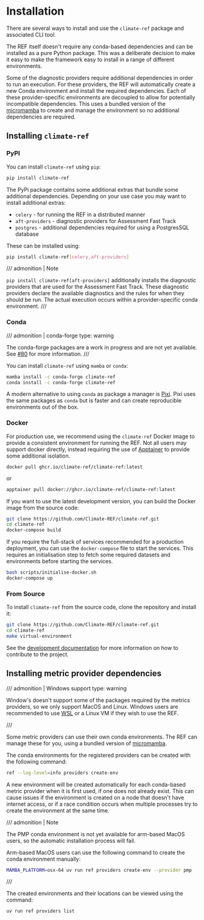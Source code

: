 # Installation

There are several ways to install and use the `climate-ref` package and associated CLI tool.

The REF itself doesn't require any conda-based dependencies and can be installed as a pure Python package.
This was a deliberate decision to make it easy to make the framework easy to install in a range of different environments.

Some of the diagnostic providers require additional dependencies in order to run an execution.
For these providers, the REF will automatically create a new Conda environment and install the required dependencies.
Each of these provider-specific environments are decoupled to allow for potentially incompatible dependencies.
This uses a bundled version of the [micromamba](https://github.com/mamba-org/micromamba-releases)
to create and manage the environment so no additional dependencies are required.

## Installing `climate-ref`
### PyPI

You can install `climate-ref` using `pip`:

```bash
pip install climate-ref
```

The PyPi package contains some additional extras that bundle some additional dependencies.
Depending on your use case you may want to install additional extras:

* `celery` - for running the REF in a distributed manner
* `aft-providers` - diagnostic providers for Assessment Fast Track
* `postgres` - additional dependencies required for using a PostgresSQL database

These can be installed using:

```bash
pip install climate-ref[celery,aft-providers]
```

/// admonition | Note

`pip install climate-ref[aft-providers]` additionally installs the diagnostic providers that are used for the
Assessment Fast Track.
These diagnostic providers declare the available diagnostics and the rules for when they should be run.
The actual execution occurs within a provider-specific conda environment.
///



### Conda

/// admonition | conda-forge
    type: warning

The conda-forge packages are a work in progress and are not yet available.
See [#80](https://github.com/Climate-REF/climate-ref/issues/80) for more information.
///

You can install `climate-ref` using `mamba` or `conda`:

```bash
mamba install -c conda-forge climate-ref
conda install -c conda-forge climate-ref
```

A modern alternative to using `conda` as package a manager is [Pixi](https://pixi.sh/dev/).
Pixi uses the same packages as `conda` but is faster and can create reproducible environments out of the box.


### Docker

For production use, we recommend using the `climate-ref` Docker image to provide a consistent environment for running the REF.
Not all users may support docker directly, instead requiring the use of [Apptainer](https://apptainer.org/docs/user/latest/) to provide some additional isolation.

```
docker pull ghcr.io/climate-ref/climate-ref:latest
```

or

```bash
apptainer pull docker://ghcr.io/climate-ref/climate-ref:latest
```

If you want to use the latest development version, you can build the Docker image from the source code:

```bash
git clone https://github.com/Climate-REF/climate-ref.git
cd climate-ref
docker-compose build
```

If you require the full-stack of services recommended for a production deployment, you can use the `docker-compose` file to start the services.
This requires an initialisation step to fetch some required datasets and environments before starting the services.

```bash
bash scripts/initialise-docker.sh
docker-compose up
```

### From Source

To install `climate-ref` from the source code, clone the repository and install it:

```bash
git clone https://github.com/Climate-REF/climate-ref.git
cd climate-ref
make virtual-environment
```

See the [development documentation](development.md) for more information on how to contribute to the project.


## Installing metric provider dependencies

/// admonition | Windows support
   type: warning

Window's doesn't support some of the packages required by the metrics providers,
so we only support MacOS and Linux.
Windows users are recommended to use [WSL](https://learn.microsoft.com/en-us/windows/wsl/install)
or a Linux VM if they wish to use the REF.

///

Some metric providers can use their own conda environments.
The REF can manage these for you,
using a bundled version of [micromamba](https://github.com/mamba-org/micromamba-releases).

The conda environments for the registered providers can be created with the following command:

```bash
ref --log-level=info providers create-env
```

A new environment will be created automatically for each conda-based metric provider when it is first used,
if one does not already exist.
This can cause issues if the environment is created on a node that doesn't have internet access,
or if a race condition occurs when multiple processes try to create the environment at the same time.


/// admonition | Note

The PMP conda environment is not yet available for arm-based MacOS users,
so the automatic installation process will fail.

Arm-based MacOS users can use the following command to create the conda environment manually:

```bash
MAMBA_PLATFORM=osx-64 uv run ref providers create-env --provider pmp
```

///

The created environments and their locations can be viewed using the command:

```bash
uv run ref providers list

